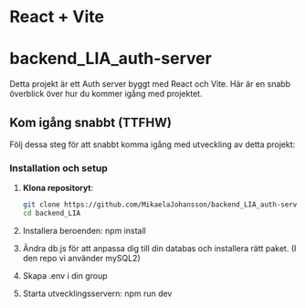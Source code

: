 # React + Vite

# backend_LIA_auth-server
Detta projekt är ett Auth server byggt med React och Vite. Här är en snabb överblick över hur du kommer igång med projektet.

## Kom igång snabbt (TTFHW)

Följ dessa steg för att snabbt komma igång med utveckling av detta projekt:

### Installation och setup

1. **Klona repositoryt**:
   ```bash
   git clone https://github.com/MikaelaJohansson/backend_LIA_auth-server.git
   cd backend_LIA

2. Installera beroenden:
   npm install

3. Ändra db.js för att anpassa dig till din databas och installera rätt paket. (I den repo vi använder mySQL2)

4. Skapa .env i din group 

5. Starta utvecklingsservern:
   npm run dev

